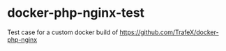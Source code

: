 # docker-php-nginx-test
Test case for a custom docker build of https://github.com/TrafeX/docker-php-nginx
